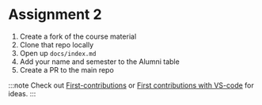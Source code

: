 # Assignment 2

1. Create a fork of the course material
2. Clone that repo locally
3. Open up `docs/index.md`
4. Add your name and semester to the Alumni table
5. Create a PR to the main repo

:::note
Check out
[First-contributions](https://github.com/firstcontributions/first-contributions)
or [First contributions with
VS-code](https://github.com/firstcontributions/first-contributions/blob/master/gui-tool-tutorials/github-windows-vs-code-tutorial.md)
for ideas.
:::

#
